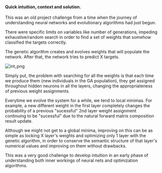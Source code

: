 #### Quick intuition, context and solution.

This was an old project challenge from a time when the journey of understanding neural networks and evolutionary algorithms had just begun.

There were specific limits on variables like number of generations, impeding exhaustive/random search in order to find a set of weights that somehow classified the targets correctly.

The genetic algorithm creates and evolves weights that will populate the network. After that, the network tries to predict X targets.

![int_png](https://github.com/seyeint/GA_NN_challenge/assets/36778187/0bfda253-512c-432a-841e-93c91c8a12a4)

Simply put, the problem with searching for all the weights is that each time we produce them (new individuals in the GA population), they get assigned throughout hidden neurons in all the layers, changing the appropriateness of previous weight assignments.

Everytime we evolve the system for a while, we tend to local minimas. For example, a new different weight in the first layer completely changes the probability of a previous "sucessful" 2nd layer weight assignment continuing to be "sucessful" due to the natural forward matrix composition result update.

Although we might not get to a global minima, improving on this can be as simple as locking X layer's weights and optimizing only 1 layer with the genetic algorithm, in order to conserve the semantic structure of that layer's numerical values and improving on them without drawbacks.

This was a very good challenge to develop intuition in an early phase of understanding both inner workings of neural nets and optimization algorithms.

